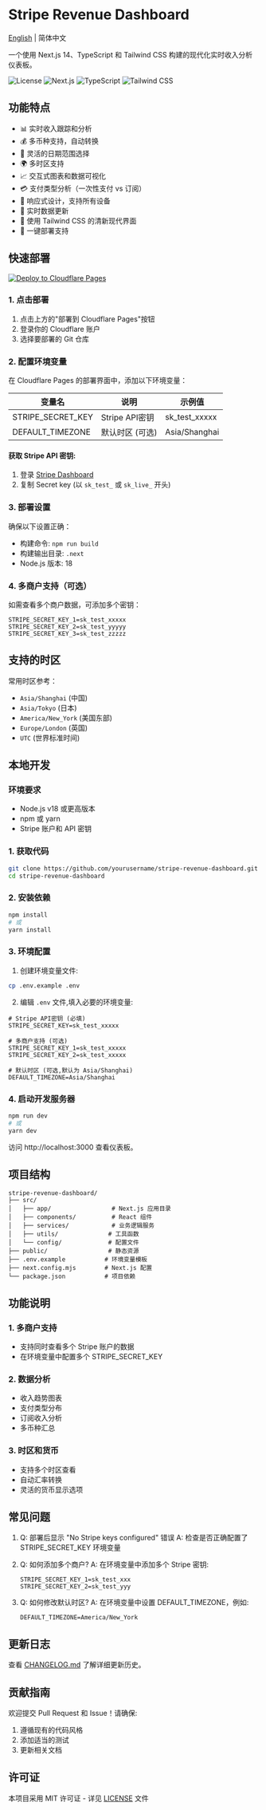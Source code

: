 # Stripe Revenue Dashboard

[English](./README_EN.md) | 简体中文

一个使用 Next.js 14、TypeScript 和 Tailwind CSS 构建的现代化实时收入分析仪表板。

![License](https://img.shields.io/badge/license-MIT-blue.svg)
![Next.js](https://img.shields.io/badge/Next.js-14.2.5-black)
![TypeScript](https://img.shields.io/badge/TypeScript-5.x-blue)
![Tailwind CSS](https://img.shields.io/badge/Tailwind-3.4.1-38bdf8)

## 功能特点

- 📊 实时收入跟踪和分析
- 💰 多币种支持，自动转换
- 📅 灵活的日期范围选择
- 🌍 多时区支持
- 📈 交互式图表和数据可视化
- 💳 支付类型分析（一次性支付 vs 订阅）
- 📱 响应式设计，支持所有设备
- 🔄 实时数据更新
- 🎨 使用 Tailwind CSS 的清新现代界面
- 🚀 一键部署支持

## 快速部署

[![Deploy to Cloudflare Pages](https://imagedelivery.net/PCnTHRkdRb-w6c52FYbPjw/c60ced12-5195-4a25-7e1d-6e68c4f48800/public)](https://dash.cloudflare.com/sign-up?redirect_url=https://dash.cloudflare.com/pages/new/import-git)

### 1. 点击部署
1. 点击上方的"部署到 Cloudflare Pages"按钮
2. 登录你的 Cloudflare 账户
3. 选择要部署的 Git 仓库

### 2. 配置环境变量
在 Cloudflare Pages 的部署界面中，添加以下环境变量：

| 变量名 | 说明 | 示例值 |
|--------|------|---------|
| STRIPE_SECRET_KEY | Stripe API密钥 | sk_test_xxxxx |
| DEFAULT_TIMEZONE | 默认时区 (可选) | Asia/Shanghai |

#### 获取 Stripe API 密钥:
1. 登录 [Stripe Dashboard](https://dashboard.stripe.com/apikeys)
2. 复制 Secret key (以 `sk_test_` 或 `sk_live_` 开头)

### 3. 部署设置
确保以下设置正确：
- 构建命令: `npm run build`
- 构建输出目录: `.next`
- Node.js 版本: 18

### 4. 多商户支持（可选）
如需查看多个商户数据，可添加多个密钥：
```plaintext
STRIPE_SECRET_KEY_1=sk_test_xxxxx
STRIPE_SECRET_KEY_2=sk_test_yyyyy
STRIPE_SECRET_KEY_3=sk_test_zzzzz
```

## 支持的时区
常用时区参考：
- `Asia/Shanghai` (中国)
- `Asia/Tokyo` (日本)
- `America/New_York` (美国东部)
- `Europe/London` (英国)
- `UTC` (世界标准时间)

## 本地开发

### 环境要求

- Node.js v18 或更高版本
- npm 或 yarn
- Stripe 账户和 API 密钥

### 1. 获取代码
```bash
git clone https://github.com/yourusername/stripe-revenue-dashboard.git
cd stripe-revenue-dashboard
```

### 2. 安装依赖
```bash
npm install
# 或
yarn install
```

### 3. 环境配置

1. 创建环境变量文件:
```bash
cp .env.example .env
```

2. 编辑 `.env` 文件,填入必要的环境变量:
```plaintext
# Stripe API密钥 (必填)
STRIPE_SECRET_KEY=sk_test_xxxxx

# 多商户支持 (可选)
STRIPE_SECRET_KEY_1=sk_test_xxxxx
STRIPE_SECRET_KEY_2=sk_test_xxxxx

# 默认时区 (可选,默认为 Asia/Shanghai)
DEFAULT_TIMEZONE=Asia/Shanghai
```

### 4. 启动开发服务器
```bash
npm run dev
# 或
yarn dev
```

访问 http://localhost:3000 查看仪表板。

## 项目结构

```plaintext
stripe-revenue-dashboard/
├── src/
│   ├── app/                 # Next.js 应用目录
│   ├── components/          # React 组件
│   ├── services/            # 业务逻辑服务
│   ├── utils/              # 工具函数
│   └── config/             # 配置文件
├── public/                 # 静态资源
├── .env.example           # 环境变量模板
├── next.config.mjs        # Next.js 配置
└── package.json           # 项目依赖
```

## 功能说明

### 1. 多商户支持
- 支持同时查看多个 Stripe 账户的数据
- 在环境变量中配置多个 STRIPE_SECRET_KEY

### 2. 数据分析
- 收入趋势图表
- 支付类型分布
- 订阅收入分析
- 多币种汇总

### 3. 时区和货币
- 支持多个时区查看
- 自动汇率转换
- 灵活的货币显示选项

## 常见问题

1. Q: 部署后显示 "No Stripe keys configured" 错误
   A: 检查是否正确配置了 STRIPE_SECRET_KEY 环境变量

2. Q: 如何添加多个商户?
   A: 在环境变量中添加多个 Stripe 密钥:
   ```plaintext
   STRIPE_SECRET_KEY_1=sk_test_xxx
   STRIPE_SECRET_KEY_2=sk_test_yyy
   ```

3. Q: 如何修改默认时区?
   A: 在环境变量中设置 DEFAULT_TIMEZONE，例如:
   ```plaintext
   DEFAULT_TIMEZONE=America/New_York
   ```

## 更新日志

查看 [CHANGELOG.md](CHANGELOG.md) 了解详细更新历史。

## 贡献指南

欢迎提交 Pull Request 和 Issue！请确保:
1. 遵循现有的代码风格
2. 添加适当的测试
3. 更新相关文档

## 许可证

本项目采用 MIT 许可证 - 详见 [LICENSE](LICENSE) 文件